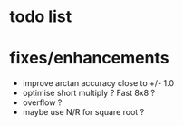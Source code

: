 # todo list

# fixes/enhancements
- improve arctan accuracy close to +/- 1.0
- optimise short multiply ? Fast 8x8 ?
- overflow ?
- maybe use N/R for square root ?

